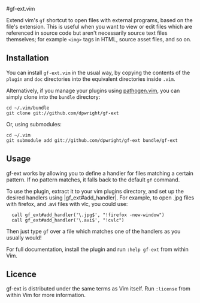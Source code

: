 #gf-ext.vim

Extend vim's `gf` shortcut to open files with external programs, based on the
file's extension.  This is useful when you want to view or edit files which are
referenced in source code but aren't necessarily source text files themselves;
for example `<img>` tags in HTML, source asset files, and so on.

Installation
------------

You can install `gf-ext.vim` in the usual way, by copying the contents of the
`plugin` and `doc` directories into the equivalent directories inside `.vim`.

Alternatively, if you manage your plugins using [pathogen.vim][1], you can
simply clone into the `bundle` directory:

    cd ~/.vim/bundle
    git clone git://github.com/dpwright/gf-ext

Or, using submodules:

    cd ~/.vim
    git submodule add git://github.com/dpwright/gf-ext bundle/gf-ext

Usage
-----

gf-ext works by allowing you to define a handler for files matching a certain
pattern.  If no pattern matches, it falls back to the default `gf` command.

To use the plugin, extract it to your vim plugins directory, and set up the
desired handlers using |gf_ext#add_handler|.  For example, to open .jpg files
with firefox, and .avi files with vlc, you could use:

```VimL
  call gf_ext#add_handler('\.jpg$', "!firefox -new-window")
  call gf_ext#add_handler('\.avi$', "!cvlc")
```

Then just type `gf` over a file which matches one of the handlers as you usually
would!

For full documentation, install the plugin and run `:help gf-ext` from within
Vim.

Licence
-------

gf-ext is distributed under the same terms as Vim itself.  Run `:license` from
within Vim for more information.

[1]: https://github.com/tpope/vim-pathogen
